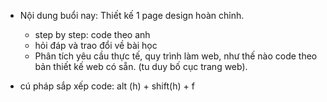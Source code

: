- Nội dung buổi nay: Thiết kế 1 page design hoàn chỉnh.

  - step by step: code theo anh
  - hỏi đáp và trao đổi về bài học
  - Phân tích yêu cầu thực tế, quy trình làm web, như thế nào code theo bản thiết kế web có sẵn. (tu duy bố cục trang web).

- cú pháp sắp xếp code: alt (h) + shift(h) + f
